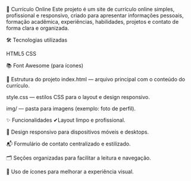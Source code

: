 📄 Currículo Online
Este projeto é um site de currículo online simples, profissional e responsivo, criado para apresentar informações pessoais, formação acadêmica, experiências, habilidades, projetos e contato de forma clara e organizada.

🛠️ Tecnologias utilizadas

HTML5
CSS

📚 Font Awesome (para ícones)

📁 Estrutura do projeto
index.html — arquivo principal com o conteúdo do currículo.

style.css — estilos CSS para o layout e design responsivo.

img/ — pasta para imagens (exemplo: foto de perfil).

✨ Funcionalidades
✔Layout limpo e profissional.

📱 Design responsivo para dispositivos móveis e desktops.

📬 Formulário de contato centralizado e estilizado.

🗂️ Seções organizadas para facilitar a leitura e navegação.

🎯 Uso de ícones para melhorar a experiência visual.
